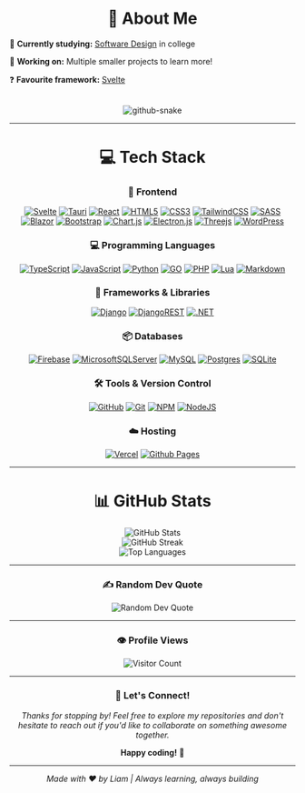  <div align="center">

# 💫 About Me

</div>

📖 **Currently studying:** [Software Design](https://www.tlevels.gov.uk/students/subjects/digital-production-design-development) in college

💼 **Working on:** Multiple smaller projects to learn more!

❓ **Favourite framework:** [Svelte](https://github.com/liamg2810?tab=repositories&q=&type=&language=svelte&sort=)

<br/>

<div align="center">

<picture>
  <source media="(prefers-color-scheme: dark)" srcset="https://raw.githubusercontent.com/liamg2810/liamg2810/output/github-contribution-grid-snake-dark.svg" />
  <source media="(prefers-color-scheme: light)" srcset="https://raw.githubusercontent.com/liamg2810/liamg2810/output/github-contribution-grid-snake.svg" />
  <img alt="github-snake" src="github-snake.svg" />
</picture>

</div>

---

<div align="center">

# 💻 Tech Stack

### 🚀 Frontend

[![Svelte](https://img.shields.io/badge/Svelte-FF3E00?style=for-the-badge&logo=svelte&logoColor=white)](https://github.com/liamg2810?tab=repositories&q=&type=&language=svelte&sort=) [![Tauri](https://img.shields.io/badge/tauri-%2324C8DB.svg?style=for-the-badge&logo=tauri&logoColor=%23FFFFFF)](https://v2.tauri.app/) [![React](https://img.shields.io/badge/React-61DAFB?style=for-the-badge&logo=react&logoColor=black)](https://github.com/liamg2810/chess-react) [![HTML5](https://img.shields.io/badge/html5-%23E34F26.svg?style=for-the-badge&logo=html5&logoColor=white)](https://github.com/liamg2810?tab=repositories&q=&type=&language=html&sort=) [![CSS3](https://img.shields.io/badge/css3-%231572B6.svg?style=for-the-badge&logo=css3&logoColor=white)](https://developer.mozilla.org/en-US/docs/Web/CSS) [![TailwindCSS](https://img.shields.io/badge/tailwindcss-%2338B2AC.svg?style=for-the-badge&logo=tailwind-css&logoColor=white)](https://tailwindcss.com) [![SASS](https://img.shields.io/badge/Sass-CC6699?style=for-the-badge&logo=sass&logoColor=white)](https://sass-lang.com) [![Blazor](https://img.shields.io/badge/blazor-%235C2D91.svg?style=for-the-badge&logo=blazor&logoColor=white)](https://dotnet.microsoft.com/en-us/apps/aspnet/web-apps/blazor) [![Bootstrap](https://img.shields.io/badge/bootstrap-%238511FA.svg?style=for-the-badge&logo=bootstrap&logoColor=white)](https://getbootstrap.com/) [![Chart.js](https://img.shields.io/badge/chart.js-F5788D.svg?style=for-the-badge&logo=chart.js&logoColor=white)](https://www.chartjs.org/) [![Electron.js](https://img.shields.io/badge/Electron-191970?style=for-the-badge&logo=Electron&logoColor=white)](https://www.electronjs.org/) [![Threejs](https://img.shields.io/badge/threejs-black?style=for-the-badge&logo=three.js&logoColor=white)](https://threejs.org/) [![WordPress](https://img.shields.io/badge/WordPress-%23117AC9.svg?style=for-the-badge&logo=WordPress&logoColor=white)](https://wordpress.com/)

### 💻 Programming Languages

[![TypeScript](https://img.shields.io/badge/typescript-%23007ACC.svg?style=for-the-badge&logo=typescript&logoColor=white)](https://github.com/liamg2810?tab=repositories&q=&type=&language=typescript&sort=) [![JavaScript](https://img.shields.io/badge/javascript-%23323330.svg?style=for-the-badge&logo=javascript&logoColor=%23F7DF1E)](https://github.com/liamg2810?tab=repositories&q=&type=&language=javascript&sort=) [![Python](https://img.shields.io/badge/python-3670A0?style=for-the-badge&logo=python&logoColor=ffdd54)](https://github.com/liamg2810?tab=repositories&q=&type=&language=python&sort=) [![GO](https://img.shields.io/badge/Go-00ADD8?style=for-the-badge&logo=go&logoColor=white)](https://github.com/liamg2810?tab=repositories&q=&type=&language=go&sort=) [![PHP](https://img.shields.io/badge/php-%23777BB4.svg?style=for-the-badge&logo=php&logoColor=white)](https://github.com/liamg2810?tab=repositories&q=&type=&language=php&sort=) [![Lua](https://img.shields.io/badge/lua-%232C2D72.svg?style=for-the-badge&logo=lua&logoColor=white)](https://www.lua.org/start.html) [![Markdown](https://img.shields.io/badge/markdown-%23000000.svg?style=for-the-badge&logo=markdown&logoColor=white)](https://www.markdownguide.org/)

### 🔧 Frameworks & Libraries

[![Django](https://img.shields.io/badge/Django-092E20?style=for-the-badge&logo=django&logoColor=white0)](https://www.djangoproject.com) [![DjangoREST](https://img.shields.io/badge/DJANGO-REST-ff1709?style=for-the-badge&logo=django&logoColor=white&color=ff1709&labelColor=gray)](https://www.django-rest-framework.org/) [![.NET](https://img.shields.io/badge/.NET-512BD4?style=for-the-badge&logo=.net&logoColor=white)](https://github.com/liamg2810/blazor-app-with-auth)

### 📦 Databases

[![Firebase](https://img.shields.io/badge/firebase-a08021?style=for-the-badge&logo=firebase&logoColor=ffcd34)](https://firebase.google.com/) [![MicrosoftSQLServer](https://img.shields.io/badge/Microsoft%20SQL%20Server-CC2927?style=for-the-badge&logo=microsoft%20sql%20server&logoColor=white)](https://www.microsoft.com/en-gb/sql-server) [![MySQL](https://img.shields.io/badge/mysql-4479A1.svg?style=for-the-badge&logo=mysql&logoColor=white)](https://www.mysql.com/) [![Postgres](https://img.shields.io/badge/postgres-%23316192.svg?style=for-the-badge&logo=postgresql&logoColor=white)](https://www.postgresql.org/) [![SQLite](https://img.shields.io/badge/sqlite-%2307405e.svg?style=for-the-badge&logo=sqlite&logoColor=white)](https://sqlite.org/)

### 🛠️ Tools & Version Control

[![GitHub](https://img.shields.io/badge/github-%23121011.svg?style=for-the-badge&logo=github&logoColor=white)](https://github.com/liamg2810?tab=repositories) [![Git](https://img.shields.io/badge/git-%23F05033.svg?style=for-the-badge&logo=git&logoColor=white)](https://github.com/liamg2810?tab=repositories) [![NPM](https://img.shields.io/badge/NPM-%23CB3837.svg?style=for-the-badge&logo=npm&logoColor=white)](https://www.npmjs.com/) [![NodeJS](https://img.shields.io/badge/node.js-6DA55F?style=for-the-badge&logo=node.js&logoColor=white)](https://nodejs.org/)

### ☁️ Hosting

[![Vercel](https://img.shields.io/badge/vercel-%23000000.svg?style=for-the-badge&logo=vercel&logoColor=white)](https://vercel.com/) [![Github Pages](https://img.shields.io/badge/github%20pages-121013?style=for-the-badge&logo=github&logoColor=white)](https://pages.github.com/)

</div>

---

<div align="center">

# 📊 GitHub Stats

</div>

<div align="center">

<img src="https://github-readme-stats.vercel.app/api?username=liamg2810&theme=dark&hide_border=false&include_all_commits=true&count_private=true" alt="GitHub Stats" />

<br/>

<img src="https://github-readme-streak-stats.herokuapp.com/?user=liamg2810&theme=dark&hide_border=false" alt="GitHub Streak" />

<br/>

<img src="https://github-readme-stats.vercel.app/api/top-langs/?username=liamg2810&theme=dark&hide_border=false&include_all_commits=true&count_private=true&layout=compact" alt="Top Languages" />

</div>

---

<div align="center">

### ✍️ Random Dev Quote

<img src="https://quotes-github-readme.vercel.app/api?type=horizontal&theme=radical" alt="Random Dev Quote" />

</div>

---

<div align="center">

### 👁️ Profile Views

<img src="https://profile-counter.glitch.me/liamg2810/count.svg" alt="Visitor Count" />

</div>

---

<div align="center">

### 🤝 Let's Connect!

_Thanks for stopping by! Feel free to explore my repositories and don't hesitate to reach out if you'd like to collaborate on something awesome together._

**Happy coding!** 🚀

---

_Made with ❤️ by Liam | Always learning, always building_

</div>
